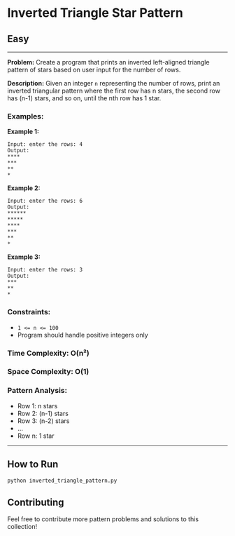 # Inverted Triangle Star Pattern

## Easy

---

**Problem:** Create a program that prints an inverted left-aligned triangle pattern of stars based on user input for the number of rows.

**Description:** Given an integer `n` representing the number of rows, print an inverted triangular pattern where the first row has n stars, the second row has (n-1) stars, and so on, until the nth row has 1 star.

### Examples:

**Example 1:**
```
Input: enter the rows: 4
Output:
****
***
**
*
```

**Example 2:**
```
Input: enter the rows: 6
Output:
******
*****
****
***
**
*
```

**Example 3:**
```
Input: enter the rows: 3
Output:
***
**
*
```

### Constraints:
- `1 <= n <= 100`
- Program should handle positive integers only

### Time Complexity: O(n²)
### Space Complexity: O(1)

### Pattern Analysis:
- Row 1: n stars
- Row 2: (n-1) stars
- Row 3: (n-2) stars
- ...
- Row n: 1 star

---

## How to Run

```bash
python inverted_triangle_pattern.py
```

## Contributing

Feel free to contribute more pattern problems and solutions to this collection!
